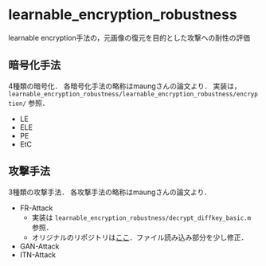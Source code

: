 # learnable_encryption_robustness

learnable encryption手法の，元画像の復元を目的とした攻撃への耐性の評価

## 暗号化手法
4種類の暗号化．
各暗号化手法の略称はmaungさんの論文より．
実装は， `learnable_encryption_robustness/learnable_encryption_robustness/encryption/` 参照．
* LE
* ELE
* PE
* EtC

## 攻撃手法
3種類の攻撃手法．
各攻撃手法の略称はmaungさんの論文より．
* FR-Attack
  * 実装は `learnable_encryption_robustness/decrypt_diffkey_basic.m` 参照．
  * オリジナルのリポジトリは[ここ](https://github.com/ahchang98/image-encryption-scheme-attacks)．ファイル読み込み部分を少し修正．
* GAN-Attack
* ITN-Attack

